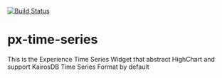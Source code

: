 [![Build Status](http://alpha.menlo-ci.sw.ge.com:11112/job/px-timeseries/badge/icon)](http://alpha.menlo-ci.sw.ge.com:11112/job/px-timeseries/)

px-time-series
==============

This is the Experience Time Series Widget that abstract HighChart and support KairosDB Time Series Format by default
